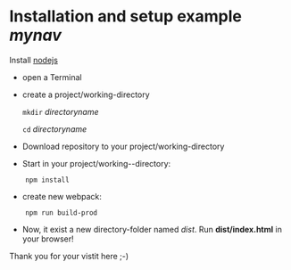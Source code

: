 # Installation and setup example _mynav_

Install [nodejs](https://nodejs.org/en/)

- open a Terminal
- create a project/working-directory

  `mkdir` _directoryname_

  `cd` _directoryname_

- Download repository to your project/working-directory
- Start in your project/working--directory:

```
    npm install
```

- create new webpack:

```
    npm run build-prod
```

- Now, it exist a new directory-folder named _dist_.
  Run **dist/index.html** in your browser!

Thank you for your vistit here ;-)
